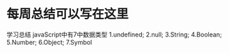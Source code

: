 # 每周总结可以写在这里
学习总结
javaScript中有7中数据类型
1.undefined;
2.null;
3.String;
4.Boolean;
5.Number;
6.Object;
7.Symbol